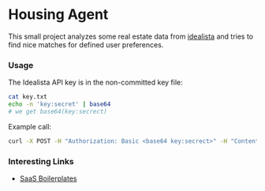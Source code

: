 # Housing Agent

This small project analyzes some real estate data from [idealista](https://www.idealista.com/en/) and tries to find nice matches for defined user preferences.

### Usage

The Idealista API key is in the non-committed key file:

```bash
cat key.txt
echo -n 'key:secret' | base64
# we get base64(key:secrect)
```

Example call:

```bash
curl -X POST -H "Authorization: Basic <base64 key:secrect>" -H "Content-Type: application/x-www-form-urlencoded" -d 'grant_type=client_credentials&scope=read' "https://api.idealista.com/oauth/token" -k
```

### Interesting Links

- [SaaS Boilerplates](https://github.com/smirnov-am/awesome-saas-boilerplates)
